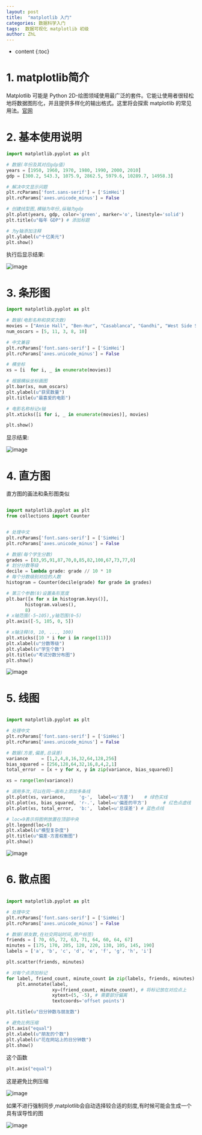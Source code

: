 ```yaml
---
layout: post
title:  "matplotlib 入门"
categories: 数据科学入门
tags:  数据可视化 matplotlib 初级
author: ZhL
---
```


* content
{:toc}

# 1. matplotlib简介

Matplotlib 可能是 Python 2D-绘图领域使用最广泛的套件。它能让使用者很轻松地将数据图形化，并且提供多样化的输出格式。这里将会探索 matplotlib 的常见用法。[官网](https://matplotlib.org/ "matplotlib官网")





# 2. 基本使用说明

```python
import matplotlib.pyplot as plt

# 数据(年份及其对应gdp值)
years = [1950, 1960, 1970, 1980, 1990, 2000, 2010]
gdp = [300.2, 543.3, 1075.9, 2862.5, 5979.6, 10289.7, 14958.3]

# 解决中文显示问题
plt.rcParams['font.sans-serif'] = ['SimHei']
plt.rcParams['axes.unicode_minus'] = False

# 创建线型图,横轴为年份,纵轴为gdp
plt.plot(years, gdp, color='green', marker='o', linestyle='solid')
plt.title(u"每年 GDP") # 添加标题

# 为y轴添加注释
plt.ylabel(u"十亿美元")
plt.show()

```
执行后显示结果:


 ![image](https://github.com/liuzhihan027/liuzhihan027.github.io/raw/master/images-folder/2018-08-13-001.png)

# 3. 条形图

 ```python
 import matplotlib.pyplot as plt

 # 数据(电影名称和获奖次数)
 movies = ["Annie Hall", "Ben-Hur", "Casablanca", "Gandhi", "West Side Story"]
 num_oscars = [5, 11, 3, 8, 10]

 # 中文兼容
 plt.rcParams['font.sans-serif'] = ['SimHei']
 plt.rcParams['axes.unicode_minus'] = False

 # 横坐标
 xs = [i  for i, _ in enumerate(movies)]

 # 根据横纵坐标画图
 plt.bar(xs, num_oscars)
 plt.ylabel(u"获奖数量")
 plt.title(u"最喜爱的电影")

 # 电影名称标记x轴
 plt.xticks([i for i, _ in enumerate(movies)], movies)

 plt.show()

 ```

 显示结果:


  ![image](https://github.com/liuzhihan027/liuzhihan027.github.io/raw/master/images-folder/2018-08-13-002.png)

# 4. 直方图


直方图的画法和条形图类似

 ```python

import matplotlib.pyplot as plt
from collections import Counter


# 处理中文
plt.rcParams['font.sans-serif'] = ['SimHei']
plt.rcParams['axes.unicode_minus'] = False

# 数据(每个学生分数)
grades = [83,95,91,87,70,0,85,82,100,67,73,77,0]
# 划分分数等级
decile = lambda grade: grade // 10 * 10
# 每个分数级别对应的人数
histogram = Counter(decile(grade) for grade in grades)

# 第三个参数(8)设置条形宽度
plt.bar([x for x in histogram.keys()],
        histogram.values(),
        8)
# x轴范围(-5~105),y轴范围(0~5)
plt.axis([-5, 105, 0, 5])

# x轴注释(0, 10, ..., 100)
plt.xticks([10 * i for i in range(11)])
plt.xlabel(u"分数等级")
plt.ylabel(u"学生个数")
plt.title(u"考试分数分布图")
plt.show()

 ```


  ![image](https://github.com/liuzhihan027/liuzhihan027.github.io/raw/master/images-folder/2018-08-13-003.png)

# 5. 线图

```python

import matplotlib.pyplot as plt

# 处理中文
plt.rcParams['font.sans-serif'] = ['SimHei']
plt.rcParams['axes.unicode_minus'] = False

# 数据(方差,偏差,总误差)
variance     = [1,2,4,8,16,32,64,128,256]
bias_squared = [256,128,64,32,16,8,4,2,1]
total_error  = [x + y for x, y in zip(variance, bias_squared)]

xs = range(len(variance))

# 调用多次,可以在同一画布上添加多条线
plt.plot(xs, variance,     'g-',  label=u'方差')    # 绿色实线
plt.plot(xs, bias_squared, 'r-.', label=u'偏差的平方')      # 红色点虚线
plt.plot(xs, total_error,  'b:',  label=u'总误差') # 蓝色点线

# loc=9表示将图例放置在顶部中央
plt.legend(loc=9)
plt.xlabel(u"模型复杂度")
plt.title(u"偏差-方差权衡图")
plt.show()

```


  ![image](https://github.com/liuzhihan027/liuzhihan027.github.io/raw/master/images-folder/2018-08-13-004.png)


# 6. 散点图


```python

import matplotlib.pyplot as plt

# 处理中文
plt.rcParams['font.sans-serif'] = ['SimHei']
plt.rcParams['axes.unicode_minus'] = False

# 数据(朋友数,在社交网站时间,用户标签)
friends = [ 70, 65, 72, 63, 71, 64, 60, 64, 67]
minutes = [175, 170, 205, 120, 220, 130, 105, 145, 190]
labels = ['a', 'b', 'c', 'd', 'e', 'f', 'g', 'h', 'i']

plt.scatter(friends, minutes)

# 对每个点添加标记
for label, friend_count, minute_count in zip(labels, friends, minutes):
    plt.annotate(label,
                 xy=(friend_count, minute_count), # 将标记放在对应点上
                 xytext=(5, -5), # 需要部分偏离
                 textcoords='offset points')

plt.title(u"日分钟数与朋友数")

# 避免比例压缩
plt.axis("equal")
plt.xlabel(u"朋友的个数")
plt.ylabel(u"花在网站上的日分钟数")
plt.show()

```

这个函数
```python
plt.axis("equal")
```

这是避免比例压缩


  ![image](https://github.com/liuzhihan027/liuzhihan027.github.io/raw/master/images-folder/2018-08-13-005.png)


如果不进行强制同步,matplotlib会自动选择较合适的刻度,有时候可能会生成一个具有误导性的图


  ![image](https://github.com/liuzhihan027/liuzhihan027.github.io/raw/master/images-folder/2018-08-13-006.png)
